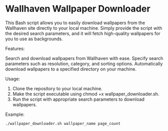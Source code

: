 # Wallhaven Wallpaper Downloader

This Bash script allows you to easily download wallpapers from the Wallhaven site directly to your local machine. Simply provide the script with the desired search parameters, and it will fetch high-quality wallpapers for you to use as backgrounds.

Features:

Search and download wallpapers from Wallhaven with ease.
Specify search parameters such as resolution, category, and sorting options.
Automatically download wallpapers to a specified directory on your machine.

Usage:

1. Clone the repository to your local machine.
2. Make the script executable using chmod +x wallpaper_downloader.sh.
3. Run the script with appropriate search parameters to download wallpapers.

Example:

    ./wallpaper_downloader.sh wallpaper_name page_count
